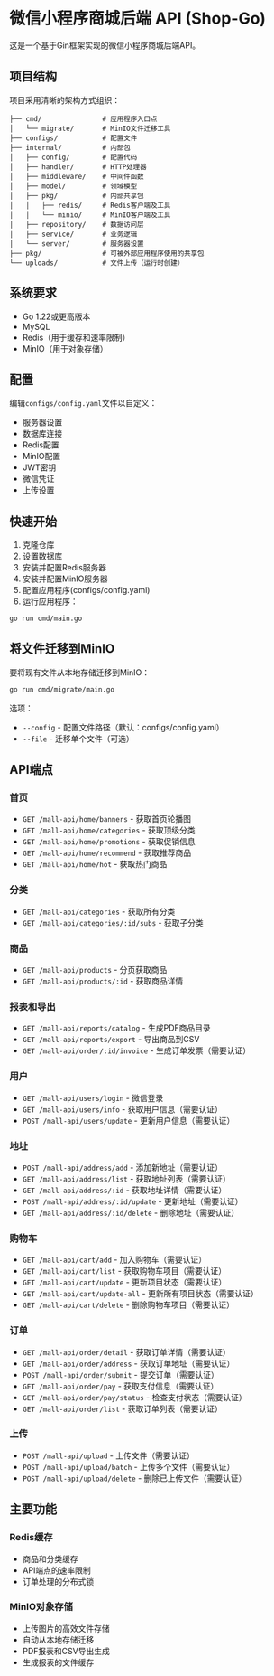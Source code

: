 # 微信小程序商城后端 API (Shop-Go)

这是一个基于Gin框架实现的微信小程序商城后端API。

## 项目结构

项目采用清晰的架构方式组织：

```
├── cmd/               # 应用程序入口点
│   └── migrate/       # MinIO文件迁移工具
├── configs/           # 配置文件
├── internal/          # 内部包
│   ├── config/        # 配置代码
│   ├── handler/       # HTTP处理器
│   ├── middleware/    # 中间件函数
│   ├── model/         # 领域模型
│   ├── pkg/           # 内部共享包
│   │   ├── redis/     # Redis客户端及工具
│   │   └── minio/     # MinIO客户端及工具
│   ├── repository/    # 数据访问层
│   ├── service/       # 业务逻辑
│   └── server/        # 服务器设置
├── pkg/               # 可被外部应用程序使用的共享包
└── uploads/           # 文件上传（运行时创建）
```

## 系统要求

- Go 1.22或更高版本
- MySQL
- Redis（用于缓存和速率限制）
- MinIO（用于对象存储）

## 配置

编辑`configs/config.yaml`文件以自定义：

- 服务器设置
- 数据库连接
- Redis配置
- MinIO配置
- JWT密钥
- 微信凭证
- 上传设置

## 快速开始

1. 克隆仓库
2. 设置数据库
3. 安装并配置Redis服务器
4. 安装并配置MinIO服务器
5. 配置应用程序(configs/config.yaml)
6. 运行应用程序：

```bash
go run cmd/main.go
```

## 将文件迁移到MinIO

要将现有文件从本地存储迁移到MinIO：

```bash
go run cmd/migrate/main.go
```

选项：
- `--config` - 配置文件路径（默认：configs/config.yaml）
- `--file` - 迁移单个文件（可选）

## API端点

### 首页
- `GET /mall-api/home/banners` - 获取首页轮播图
- `GET /mall-api/home/categories` - 获取顶级分类
- `GET /mall-api/home/promotions` - 获取促销信息
- `GET /mall-api/home/recommend` - 获取推荐商品
- `GET /mall-api/home/hot` - 获取热门商品

### 分类
- `GET /mall-api/categories` - 获取所有分类
- `GET /mall-api/categories/:id/subs` - 获取子分类

### 商品
- `GET /mall-api/products` - 分页获取商品
- `GET /mall-api/products/:id` - 获取商品详情

### 报表和导出
- `GET /mall-api/reports/catalog` - 生成PDF商品目录
- `GET /mall-api/reports/export` - 导出商品到CSV
- `GET /mall-api/order/:id/invoice` - 生成订单发票（需要认证）

### 用户
- `GET /mall-api/users/login` - 微信登录
- `GET /mall-api/users/info` - 获取用户信息（需要认证）
- `POST /mall-api/users/update` - 更新用户信息（需要认证）

### 地址
- `POST /mall-api/address/add` - 添加新地址（需要认证）
- `GET /mall-api/address/list` - 获取地址列表（需要认证）
- `GET /mall-api/address/:id` - 获取地址详情（需要认证）
- `POST /mall-api/address/:id/update` - 更新地址（需要认证）
- `GET /mall-api/address/:id/delete` - 删除地址（需要认证）

### 购物车
- `GET /mall-api/cart/add` - 加入购物车（需要认证）
- `GET /mall-api/cart/list` - 获取购物车项目（需要认证）
- `GET /mall-api/cart/update` - 更新项目状态（需要认证）
- `GET /mall-api/cart/update-all` - 更新所有项目状态（需要认证）
- `GET /mall-api/cart/delete` - 删除购物车项目（需要认证）

### 订单
- `GET /mall-api/order/detail` - 获取订单详情（需要认证）
- `GET /mall-api/order/address` - 获取订单地址（需要认证）
- `POST /mall-api/order/submit` - 提交订单（需要认证）
- `GET /mall-api/order/pay` - 获取支付信息（需要认证）
- `GET /mall-api/order/pay/status` - 检查支付状态（需要认证）
- `GET /mall-api/order/list` - 获取订单列表（需要认证）

### 上传
- `POST /mall-api/upload` - 上传文件（需要认证）
- `POST /mall-api/upload/batch` - 上传多个文件（需要认证）
- `POST /mall-api/upload/delete` - 删除已上传文件（需要认证）

## 主要功能

### Redis缓存
- 商品和分类缓存
- API端点的速率限制
- 订单处理的分布式锁

### MinIO对象存储
- 上传图片的高效文件存储
- 自动从本地存储迁移
- PDF报表和CSV导出生成
- 生成报表的文件缓存 